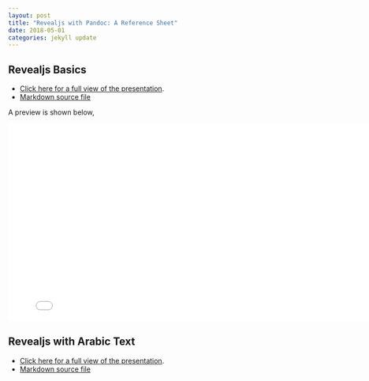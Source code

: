 ```yaml
---
layout: post
title: "Revealjs with Pandoc: A Reference Sheet"
date: 2018-05-01
categories: jekyll update
---
```


## Revealjs Basics

* [Click here for a full view of the presentation](/assets/p1.html). 
* [Markdown source file](/assets/p1.md)

A preview is shown below,

<iframe src="/assets/p1.html" width="800px" height="400px" scrolling="no" frameborder="0"></iframe>

## Revealjs with Arabic Text

* [Click here for a full view of the presentation](/assets/p3.html). 
* [Markdown source file](/assets/p3.md)
